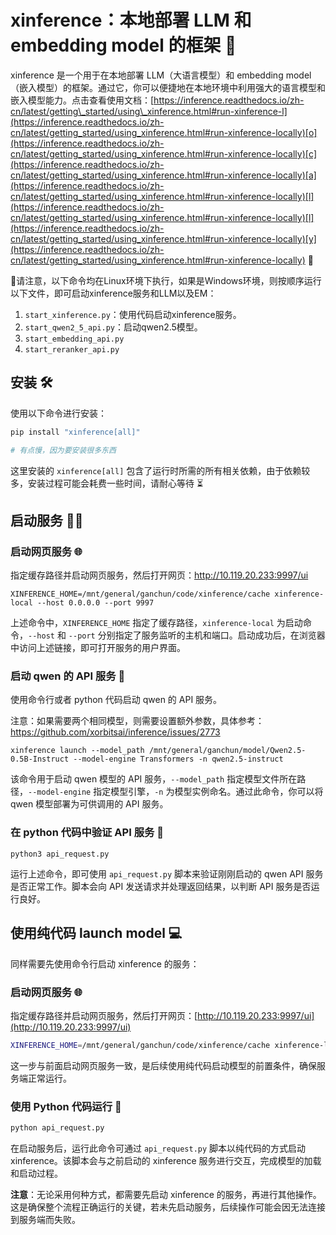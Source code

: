 # xinference：本地部署 LLM 和 embedding model 的框架 🚀

xinference 是一个用于在本地部署 LLM（大语言模型）和 embedding model（嵌入模型）的框架。通过它，你可以便捷地在本地环境中利用强大的语言模型和嵌入模型能力。点击查看使用文档：[https://inference.readthedocs.io/zh-cn/latest/getting\_started/using\_xinference.html#run-xinference-l](https://inference.readthedocs.io/zh-cn/latest/getting_started/using_xinference.html#run-xinference-locally)[o](https://inference.readthedocs.io/zh-cn/latest/getting_started/using_xinference.html#run-xinference-locally)[c](https://inference.readthedocs.io/zh-cn/latest/getting_started/using_xinference.html#run-xinference-locally)[a](https://inference.readthedocs.io/zh-cn/latest/getting_started/using_xinference.html#run-xinference-locally)[l](https://inference.readthedocs.io/zh-cn/latest/getting_started/using_xinference.html#run-xinference-locally)[l](https://inference.readthedocs.io/zh-cn/latest/getting_started/using_xinference.html#run-xinference-locally)[y](https://inference.readthedocs.io/zh-cn/latest/getting_started/using_xinference.html#run-xinference-locally) 🔗

📣请注意，以下命令均在Linux环境下执行，如果是Windows环境，则按顺序运行以下文件，即可启动xinference服务和LLM以及EM：

1. `start_xinference.py`：使用代码启动xinference服务。
2. `start_qwen2_5_api.py`：启动qwen2.5模型。
3. `start_embedding_api.py` 
4. `start_reranker_api.py` 


## 安装 🛠️

使用以下命令进行安装：



```Python
pip install "xinference[all]"

# 有点慢，因为要安装很多东西
```

这里安装的 `xinference[all]` 包含了运行时所需的所有相关依赖，由于依赖较多，安装过程可能会耗费一些时间，请耐心等待 ⏳

## 启动服务 🏃‍♂️

### 启动网页服务 🌐

指定缓存路径并启动网页服务，然后打开网页：[http:](http://10.119.20.233:9997/ui)[//10.](http://10.119.20.233:9997/ui)[119.2](http://10.119.20.233:9997/ui)[0.233](http://10.119.20.233:9997/ui)[:9997](http://10.119.20.233:9997/ui)[/ui](http://10.119.20.233:9997/ui)



```
XINFERENCE_HOME=/mnt/general/ganchun/code/xinference/cache xinference-local --host 0.0.0.0 --port 9997
```

上述命令中，`XINFERENCE_HOME` 指定了缓存路径，`xinference-local` 为启动命令，`--host` 和 `--port` 分别指定了服务监听的主机和端口。启动成功后，在浏览器中访问上述链接，即可打开服务的用户界面。

### 启动 qwen 的 API 服务 📡

使用命令行或者 python 代码启动 qwen 的 API 服务。

注意：如果需要两个相同模型，则需要设置额外参数，具体参考：[h](https://github.com/xorbitsai/inference/issues/2773)[ttps:](https://github.com/xorbitsai/inference/issues/2773)[//git](https://github.com/xorbitsai/inference/issues/2773)[hub.c](https://github.com/xorbitsai/inference/issues/2773)[om/xo](https://github.com/xorbitsai/inference/issues/2773)[rbits](https://github.com/xorbitsai/inference/issues/2773)[ai/in](https://github.com/xorbitsai/inference/issues/2773)[feren](https://github.com/xorbitsai/inference/issues/2773)[ce/is](https://github.com/xorbitsai/inference/issues/2773)[sues/](https://github.com/xorbitsai/inference/issues/2773)[2773](https://github.com/xorbitsai/inference/issues/2773)



```
xinference launch --model_path /mnt/general/ganchun/model/Qwen2.5-0.5B-Instruct --model-engine Transformers -n qwen2.5-instruct
```

该命令用于启动 qwen 模型的 API 服务，`--model_path` 指定模型文件所在路径，`--model-engine` 指定模型引擎，`-n` 为模型实例命名。通过此命令，你可以将 qwen 模型部署为可供调用的 API 服务。

### 在 python 代码中验证 API 服务 🐍



```
python3 api_request.py
```

运行上述命令，即可使用 `api_request.py` 脚本来验证刚刚启动的 qwen API 服务是否正常工作。脚本会向 API 发送请求并处理返回结果，以判断 API 服务是否运行良好。

## 使用纯代码 launch model 💻

同样需要先使用命令行启动 xinference 的服务：

### 启动网页服务 🌐

指定缓存路径并启动网页服务，然后打开网页：[http://10.119.20.233:9997/ui](http://10.119.20.233:9997/ui)



```bash
XINFERENCE_HOME=/mnt/general/ganchun/code/xinference/cache xinference-local --host 0.0.0.0 --port 9997
```

这一步与前面启动网页服务一致，是后续使用纯代码启动模型的前置条件，确保服务端正常运行。

### 使用 Python 代码运行 🐍



```bash
python api_request.py
```

在启动服务后，运行此命令可通过 `api_request.py` 脚本以纯代码的方式启动xinference。该脚本会与之前启动的 xinference 服务进行交互，完成模型的加载和启动过程。

**注意**：无论采用何种方式，都需要先启动 xinference 的服务，再进行其他操作。这是确保整个流程正确运行的关键，若未先启动服务，后续操作可能会因无法连接到服务端而失败。